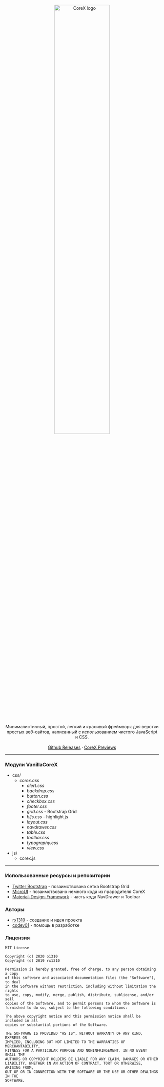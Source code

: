 <p align="center">
  <a href="https://o1310.github.io">
    <img src="https://github.com/o1310/CoreX/blob/vanilla/corex_logo.png?raw=true" alt="CoreX logo" width="60%">
  </a>
</p>

<p align="center">Минималистичный, простой, легкий и красивый фреймворк для верстки простых веб-сайтов, написанный с использованием чистого JavaScript и CSS.
  <br><br>
  <a href="https://github.com/o1310/CoreX/releases">Github Releases</a> · <a href="https://rx1310.github.io/corex-preview/">CoreX Previews</a>
</p>

---

### Модули VanillaCoreX
- css/
  - _corex.css_
    - _alert.css_
    - _backdrop.css_
    - _button.css_
    - _checkbox.css_
    - _footer.css_
    - _grid.css_ - Bootstrap Grid
    - _hljs.css_ - highlight.js
    - _layout.css_
    - _navdrawer.css_
    - _table.css_
    - _toolbar.css_
    - _typography.css_
    - _view.css_
- js/
  - corex.js
---

### Использованные ресурсы и репозитории
* [Twitter Bootstrap](https://github.com/twbs/bootstrap) - позаимствована сетка Bootstrap Grid
* [MicroUI](https://github.com/rx1310/MicroUI) - позаимствовано немного кода из прародителя CoreX
* [Material-Design-Framework](https://github.com/Igorgro/Material-Design-Framework) - часть кода NavDrawer и Toolbar

### Авторы
* [rx1310](https://github.com/rx1310) - создание и идея проекта
* [codev01](https://github.com/codev01) - помощь в разработке

### Лицензия
```
MIT License

Copyright (c) 2020 o1310
Copyright (c) 2019 rx1310

Permission is hereby granted, free of charge, to any person obtaining a copy
of this software and associated documentation files (the "Software"), to deal
in the Software without restriction, including without limitation the rights
to use, copy, modify, merge, publish, distribute, sublicense, and/or sell
copies of the Software, and to permit persons to whom the Software is
furnished to do so, subject to the following conditions:

The above copyright notice and this permission notice shall be included in all
copies or substantial portions of the Software.

THE SOFTWARE IS PROVIDED "AS IS", WITHOUT WARRANTY OF ANY KIND, EXPRESS OR
IMPLIED, INCLUDING BUT NOT LIMITED TO THE WARRANTIES OF MERCHANTABILITY,
FITNESS FOR A PARTICULAR PURPOSE AND NONINFRINGEMENT. IN NO EVENT SHALL THE
AUTHORS OR COPYRIGHT HOLDERS BE LIABLE FOR ANY CLAIM, DAMAGES OR OTHER
LIABILITY, WHETHER IN AN ACTION OF CONTRACT, TORT OR OTHERWISE, ARISING FROM,
OUT OF OR IN CONNECTION WITH THE SOFTWARE OR THE USE OR OTHER DEALINGS IN THE
SOFTWARE.
```